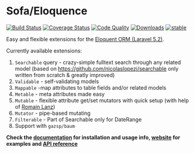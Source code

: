 # Sofa/Eloquence

[![Build Status](https://travis-ci.org/jarektkaczyk/eloquence.svg)](https://travis-ci.org/jarektkaczyk/eloquence) [![Coverage Status](https://coveralls.io/repos/jarektkaczyk/eloquence/badge.svg)](https://coveralls.io/r/jarektkaczyk/eloquence) [![Code Quality](https://scrutinizer-ci.com/g/jarektkaczyk/eloquence/badges/quality-score.png)](https://scrutinizer-ci.com/g/jarektkaczyk/eloquence) [![Downloads](https://poser.pugx.org/sofa/eloquence/downloads)](https://packagist.org/packages/sofa/eloquence) [![stable](https://poser.pugx.org/sofa/eloquence/v/stable.svg)](https://packagist.org/packages/sofa/eloquence)

Easy and flexible extensions for the [Eloquent ORM (Laravel 5.2)](https://laravel.com/docs/5.2/eloquent).


Currently available extensions: 

1. `Searchable` query - crazy-simple fulltext search through any related model (based on https://github.com/nicolaslopezj/searchable only written from scratch & greatly improved)
1. `Validable` - self-validating models
2. `Mappable` -map attributes to table fields and/or related models
3. `Metable` - meta attributes made easy
4. `Mutable` - flexible attribute get/set mutators with quick setup (with help of [Romain Lanz](https://github.com/RomainLanz))
5. `Mutator` - pipe-based mutating
6. `Filterable` - Part of Searchable only for DateRange
7. Support with `gazsp/baum`

**Check the [documentation](https://github.com/jarektkaczyk/eloquence/wiki) for installation and usage info, [website](http://softonsofa.com/tag/eloquence/) for examples and [API reference](http://jarektkaczyk.github.io/eloquence-api)**

